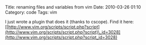 Title: renaming files and variables from vim
Date: 2010-03-26 01:10
Category: code
Tags: vim

I just wrote a plugin that does it (thanks to cscope). Find it
here:
[[http://www.vim.org/scripts/script.php?script](http://www.vim.org/scripts/script.php?script)\_id=3028](http://www.vim.org/scripts/script.php?script_id=3028)



